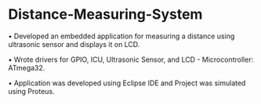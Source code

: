 # Distance-Measuring-System
•	Developed an embedded application for measuring a distance using ultrasonic sensor and displays it on LCD.

• Wrote drivers for GPIO, ICU, Ultrasonic Sensor, and LCD - Microcontroller: ATmega32.

• Application was developed using Eclipse IDE and Project was simulated using Proteus.

